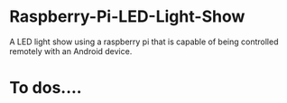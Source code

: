 # Raspberry-Pi-LED-Light-Show
A LED light show using a raspberry pi that is capable of being controlled remotely with an Android device.

# To dos....
